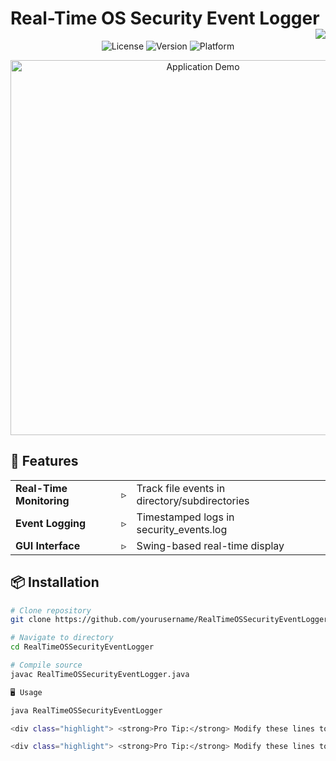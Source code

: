 # Real-Time OS Security Event Logger <img src="https://img.shields.io/badge/Java-ED8B00?style=for-the-badge&logo=openjdk&logoColor=white" align="right">

<p align="center">
  <img src="https://img.shields.io/badge/license-MIT-blue" alt="License">
  <img src="https://img.shields.io/badge/version-1.0.0-green" alt="Version">
  <img src="https://img.shields.io/badge/platform-Windows%20%7C%20Linux%20%7C%20MacOS-lightgrey" alt="Platform">
</p>

<div align="center">
  <img src="https://github.com/yourusername/RealTimeOSSecurityEventLogger/raw/main/screenshots/demo.gif" width="600" alt="Application Demo">
</div>

## 🚀 Features
<table>
  <tr>
    <td><strong>Real-Time Monitoring</strong></td>
    <td>▹</td>
    <td>Track file events in directory/subdirectories</td>
  </tr>
  <tr>
    <td><strong>Event Logging</strong></td>
    <td>▹</td>
    <td>Timestamped logs in security_events.log</td>
  </tr>
  <tr>
    <td><strong>GUI Interface</strong></td>
    <td>▹</td>
    <td>Swing-based real-time display</td>
  </tr>
</table>

## 📦 Installation
```bash
# Clone repository
git clone https://github.com/yourusername/RealTimeOSSecurityEventLogger.git

# Navigate to directory
cd RealTimeOSSecurityEventLogger

# Compile source
javac RealTimeOSSecurityEventLogger.java

🖥️ Usage

java RealTimeOSSecurityEventLogger

<div class="highlight"> <strong>Pro Tip:</strong> Modify these lines to customize: ```java // In RealTimeOSSecurityEventLogger.java startDirectoryMonitor(Paths.get(".")); // ← Change monitored directory private static final String LOG_FILE = "security_events.log"; // ← Custom log path ``` </div>

<div class="highlight"> <strong>Pro Tip:</strong> Modify these lines to customize: ```java // In RealTimeOSSecurityEventLogger.java startDirectoryMonitor(Paths.get(".")); // ← Change monitored directory private static final String LOG_FILE = "security_events.log"; // ← Custom log path ``` </div>
